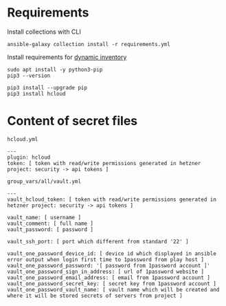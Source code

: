 # Requirements
Install collections with CLI
```
ansible-galaxy collection install -r requirements.yml
```

Install requirements for [dynamic inventory](https://docs.ansible.com/ansible/latest/collections/hetzner/hcloud/hcloud_inventory.html "Ansible dynamic inventory plugin for the Hetzner Cloud")
```
sudo apt install -y python3-pip
pip3 --version
```
```
pip3 install --upgrade pip
pip3 install hcloud
```

# Content of secret files
`hcloud.yml`
```
---
plugin: hcloud
token: [ token with read/write permissions generated in hetzner project: security -> api tokens ]
```

`group_vars/all/vault.yml`
```
---
vault_hcloud_token: [ token with read/write permissions generated in hetzner project: security -> api tokens ]

vault_name: [ username ]
vault_comment: [ full name ]
vault_password: [ password ]

vault_ssh_port: [ port which different from standard '22' ]

vault_one_password_device_id: [ device id which displayed in ansible error output when login first time to 1password from play host ]
vault_one_password_password: '[ password from 1password account ]'
vault_one_password_sign_in_address: [ url of 1password website ]
vault_one_password_email_address: [ email from 1password account ]
vault_one_password_secret_key: [ secret key from 1password account ]
vault_one_password_vault_name: [ vault name which will be created and where it will be stored secrets of servers from project ]
```
